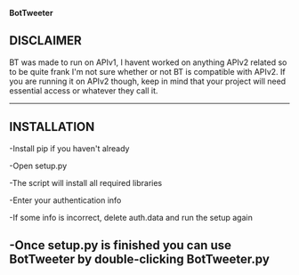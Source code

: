 **BotTweeter**

DISCLAIMER
-----------------------------------------------------------------------------------
BT was made to run on APIv1, I havent worked on anything APIv2 related so to be
quite frank I'm not sure whether or not BT is compatible with APIv2. If you are
running it on APIv2 though, keep in mind that your project will need essential
access or whatever they call it.

-----------------------------------------------------------------------------------

INSTALLATION
-----------------------------------------------------------------------------------
-Install pip if you haven't already

-Open setup.py

-The script will install all required libraries

-Enter your authentication info

-If some info is incorrect, delete auth.data and run the setup again

-Once setup.py is finished you can use BotTweeter by double-clicking BotTweeter.py
-----------------------------------------------------------------------------------
